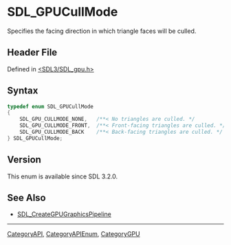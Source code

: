 # SDL_GPUCullMode

Specifies the facing direction in which triangle faces will be culled.

## Header File

Defined in [<SDL3/SDL_gpu.h>](https://github.com/libsdl-org/SDL/blob/main/include/SDL3/SDL_gpu.h)

## Syntax

```c
typedef enum SDL_GPUCullMode
{
    SDL_GPU_CULLMODE_NONE,   /**< No triangles are culled. */
    SDL_GPU_CULLMODE_FRONT,  /**< Front-facing triangles are culled. */
    SDL_GPU_CULLMODE_BACK    /**< Back-facing triangles are culled. */
} SDL_GPUCullMode;
```

## Version

This enum is available since SDL 3.2.0.

## See Also

- [SDL_CreateGPUGraphicsPipeline](SDL_CreateGPUGraphicsPipeline)






----
[CategoryAPI](CategoryAPI), [CategoryAPIEnum](CategoryAPIEnum), [CategoryGPU](CategoryGPU)


